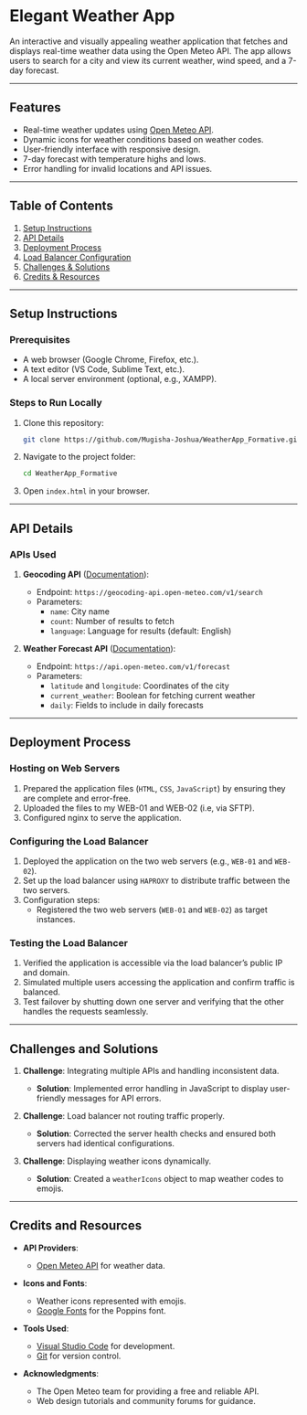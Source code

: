 # Elegant Weather App  

An interactive and visually appealing weather application that fetches and displays real-time weather data using the Open Meteo API. The app allows users to search for a city and view its current weather, wind speed, and a 7-day forecast.

---

## Features  
- Real-time weather updates using [Open Meteo API](https://open-meteo.com/).  
- Dynamic icons for weather conditions based on weather codes.  
- User-friendly interface with responsive design.  
- 7-day forecast with temperature highs and lows.  
- Error handling for invalid locations and API issues.  

---

## Table of Contents  
1. [Setup Instructions](#setup-instructions)  
2. [API Details](#api-details)  
3. [Deployment Process](#deployment-process)  
4. [Load Balancer Configuration](#load-balancer-configuration)  
5. [Challenges & Solutions](#challenges-and-solutions)  
6. [Credits & Resources](#credits-and-resources)  

---

## Setup Instructions  

### Prerequisites  
- A web browser (Google Chrome, Firefox, etc.).  
- A text editor (VS Code, Sublime Text, etc.).  
- A local server environment (optional, e.g., XAMPP).  

### Steps to Run Locally  
1. Clone this repository:  
   ```bash  
   git clone https://github.com/Mugisha-Joshua/WeatherApp_Formative.git 
   ```  
2. Navigate to the project folder:  
   ```bash  
   cd WeatherApp_Formative
   ```  
3. Open `index.html` in your browser.  

---

## API Details  

### APIs Used  
1. **Geocoding API** ([Documentation](https://open-meteo.com/en/docs)):  
   - Endpoint: `https://geocoding-api.open-meteo.com/v1/search`  
   - Parameters:  
     - `name`: City name  
     - `count`: Number of results to fetch  
     - `language`: Language for results (default: English)  

2. **Weather Forecast API** ([Documentation](https://open-meteo.com/en/docs)):  
   - Endpoint: `https://api.open-meteo.com/v1/forecast`  
   - Parameters:  
     - `latitude` and `longitude`: Coordinates of the city  
     - `current_weather`: Boolean for fetching current weather  
     - `daily`: Fields to include in daily forecasts  

---

## Deployment Process  

### Hosting on Web Servers  
1. Prepared the application files (`HTML`, `CSS`, `JavaScript`) by ensuring they are complete and error-free.  
2. Uploaded the files to my WEB-01 and WEB-02 (i.e, via SFTP).
3. Configured nginx to serve the application. 

### Configuring the Load Balancer  
1. Deployed the application on the two web servers (e.g., `WEB-01` and `WEB-02`).  
2. Set up the load balancer using `HAPROXY`  to distribute traffic between the two servers.  
3. Configuration steps:  
   - Registered the two web servers (`WEB-01` and `WEB-02`) as target instances.
     
### Testing the Load Balancer  
1. Verified the application is accessible via the load balancer’s public IP and domain.  
2. Simulated multiple users accessing the application and confirm traffic is balanced.  
3. Test failover by shutting down one server and verifying that the other handles the requests seamlessly.  

---

## Challenges and Solutions  

1. **Challenge**: Integrating multiple APIs and handling inconsistent data.  
   - **Solution**: Implemented error handling in JavaScript to display user-friendly messages for API errors.  

2. **Challenge**: Load balancer not routing traffic properly.  
   - **Solution**: Corrected the server health checks and ensured both servers had identical configurations.  

3. **Challenge**: Displaying weather icons dynamically.  
   - **Solution**: Created a `weatherIcons` object to map weather codes to emojis.  

---

## Credits and Resources  

- **API Providers**:  
  - [Open Meteo API](https://open-meteo.com/) for weather data.  

- **Icons and Fonts**:  
  - Weather icons represented with emojis.  
  - [Google Fonts](https://fonts.google.com/) for the Poppins font.  

- **Tools Used**:  
  - [Visual Studio Code](https://code.visualstudio.com/) for development.  
  - [Git](https://git-scm.com/) for version control.  

- **Acknowledgments**:  
  - The Open Meteo team for providing a free and reliable API.  
  - Web design tutorials and community forums for guidance.  
